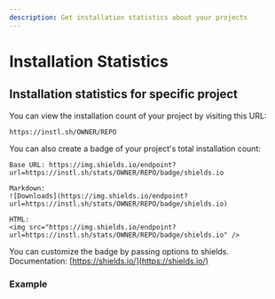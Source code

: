 ```yaml
---
description: Get installation statistics about your projects
---
```


# Installation Statistics

## Installation statistics for specific project

You can view the installation count of your project by visiting this URL:

```
https://instl.sh/OWNER/REPO
```

You can also create a badge of your project's total installation count:

```
Base URL: https://img.shields.io/endpoint?url=https://instl.sh/stats/OWNER/REPO/badge/shields.io

Markdown: 
![Downloads](https://img.shields.io/endpoint?url=https://instl.sh/stats/OWNER/REPO/badge/shields.io)

HTML:
<img src="https://img.shields.io/endpoint?url=https://instl.sh/stats/OWNER/REPO/badge/shields.io" />
```

You can customize the badge by passing options to shields.\
Documentation: [https://shields.io/](https://shields.io/)

### Example

<div align="left">

<img src="https://img.shields.io/endpoint?url=https://instl.sh/stats/owner/repo/badge/shields.io" alt="">

</div>
